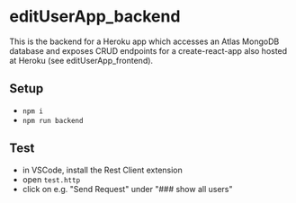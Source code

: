 # editUserApp_backend

This is the backend for a Heroku app which accesses an Atlas MongoDB database and exposes CRUD endpoints for a create-react-app also hosted at Heroku (see editUserApp_frontend).

## Setup

- `npm i`
- `npm run backend`

## Test

- in VSCode, install the Rest Client extension
- open `test.http`
- click on e.g. "Send Request" under "### show all users"